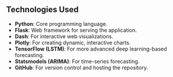 ## Technologies Used
- **Python**: Core programming language.
- **Flask**: Web framework for serving the application.
- **Dash**: For interactive web visualizations.
- **Plotly**: For creating dynamic, interactive charts.
- **TensorFlow (LSTM)**: For more advanced deep learning-based forecasting.
- **Statsmodels (ARIMA)**: For time-series forecasting.
- **GitHub**: For version control and hosting the repository.
